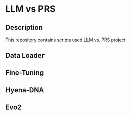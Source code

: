 # LLM vs PRS

## Description

This repository contains scripts used LLM vs. PRS project

## Data Loader

## Fine-Tuning

## Hyena-DNA

## Evo2
